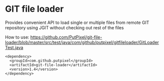 # GIT file loader
Provides convenient API to load single or multiple files from remote GIT
repository using JGIT without checking out rest of the files

How to use: https://github.com/PutPixel/git-file-loader/blob/master/src/test/java/com/github/putpixel/gitfileloader/GitLoaderTest.java

```
<dependency>
  <groupId>com.github.putpixel</groupId>
  <artifactId>git-file-loader</artifactId>
  <version>1.4</version>
</dependency>
```
